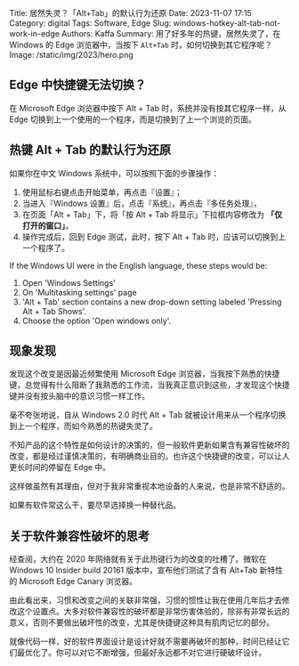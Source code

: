 Title: 居然失灵？「Alt+Tab」的默认行为还原
Date: 2023-11-07 17:15
Category: digital
Tags: Software, Edge 
Slug: windows-hotkey-alt-tab-not-work-in-edge
Authors: Kaffa
Summary: 用了好多年的热键，居然失灵了，在 Windows 的 Edge 浏览器中，当按下 `Alt+Tab` 时，如何切换到其它程序呢？
Image: /static/img/2023/hero.png

## Edge 中快捷键无法切换？

在 Microsoft Edge 浏览器中按下 <kdb>Alt</kbd> + <kdb>Tab</kbd> 时，系统并没有按其它程序一样，从 Edge 切换到上一个使用的一个程序，而是切换到了上一个浏览的页面。

## 热键 <kdb>Alt</kbd> + <kdb>Tab</kbd> 的默认行为还原

如果你在中文 Windows 系统中，可以按照下面的步骤操作：

1. 使用鼠标右键点击开始菜单，再点击『设置』；
2. 当进入『Windows 设置』后，点击『系统』，再点击『多任务处理』，
3. 在页面「Alt + Tab」下，将「按 Alt + Tab 将显示」下拉框内容修改为 **「仅打开的窗口」**。
4. 操作完成后，回到 Edge 测试，此时，按下 <kdb>Alt</kbd> + <kdb>Tab</kbd> 时，应该可以切换到上一个程序了。

If the Windows UI were in the English language, these steps would be:

1. Open 'Windows Settings'
2. On 'Multitasking settings' page
3. 'Alt + Tab' section contains a new drop-down setting labeled 
   'Pressing Alt + Tab Shows'.
4. Choose the option 'Open windows only'.

## 现象发现

发现这个改变是因最近频繁使用 Microsoft Edge 浏览器，当我按下熟悉的快捷键，总觉得有什么阻断了我熟悉的工作流，当我真正意识到这些，才发现这个快捷键并没有按头脑中的意识习惯一样工作。

毫不夸张地说，自从 Windows 2.0 时代 <kdb>Alt</kbd> + <kdb>Tab</kbd> 就被设计用来从一个程序切换到上一个程序，而如今熟悉的热键失灵了。

不知产品的这个特性是如何设计的决策的，但一般软件更新如果含有兼容性破坏的改变，都是经过谨慎决策的，有明确商业目的。也许这个快捷键的改变，可以让人更长时间的停留在 Edge 中。

这样做虽然有其理由，但对于我非常重视本地设备的人来说，也是非常不舒适的。

如果有软件常这么干，要尽早选择换一种替代品。

## 关于软件兼容性破坏的思考

经查阅，大约在 2020 年网络就有关于此热键行为的改变的吐槽了。微软在 Windows 10 Insider build 20161 版本中，宣布他们测试了含有 Alt+Tab 新特性的 
Microsoft Edge Canary 浏览器。

由此看出来，习惯和改变之间的关联非常强，习惯的惯性让我在使用几年后才去修改这个设置点。大多对软件兼容性的破坏都是非常伤害体验的，除非有非常长远的意义，否则不要做出破坏性的改变，尤其是快捷键这种具有肌肉记忆的部分。

就像代码一样，好的软件界面设计是设计好就不需要再破坏的那种，时间已经让它们最优化了。你可以对它不断增强，但最好永远都不对它进行硬破坏设计。




